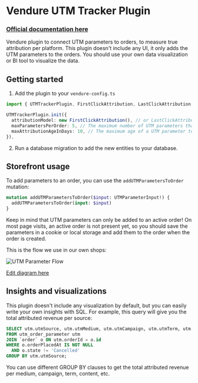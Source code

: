 # Vendure UTM Tracker Plugin

### [Official documentation here](https://pinelab-plugins.com/plugin/vendure-plugin-campaign-tracker)

Vendure plugin to connect UTM parameters to orders, to measure true attribution per platform. This plugin doesn't include any UI, it only adds the UTM parameters to the orders. You should use your own data visualization or BI tool to visualize the data.

## Getting started

1. Add the plugin to your `vendure-config.ts`

```ts
import { UTMTrackerPlugin, FirstClickAttribution, LastClickAttribution, LinearAttribution } from '@pinelab/vendure-plugin-utm-tracker';

UTMTrackerPlugin.init({
  attributionModel: new FirstClickAttribution(), // or LastClickAttribution, or LinearAttribution
  maxParametersPerOrder: 5, // The maximum number of UTM parameters that can be added to an order. If a customer adds more than this number, the oldest UTM parameters will be removed.
  maxAttributionAgeInDays: 10, // The maximum age of a UTM parameter to be attributed. If a UTM parameter is older than this number of days, it will not be attributed.
}),
```

2. Run a database migration to add the new entities to your database.

## Storefront usage

To add parameters to an order, you can use the `addUTMParametersToOrder` mutation:

```graphql
mutation addUTMParametersToOrder($input: UTMParameterInput!) {
  addUTMParametersToOrder(input: $input)
}
```

Keep in mind that UTM parameters can only be added to an active order! On most page visits, an active order is not present yet, so you should save the parameters in a cookie or local storage and add them to the order when the order is created.

This is the flow we use in our own shops:

![UTM Parameter Flow]([https://img.plantuml.biz/plantuml/png/RLBDQiCm3BxxANHhSka3j8orT8mDzWTh3piL4Ik9cMCRMsafO-y-EQDTslLYiELFtu-qI8oH-yugDcm9DkjdUCE87J55U42dhN4Dt5k_LshugsQR9AMTIOOJ16m8zePRwBdRLjW5D8sxII4AR9lGqbmfKqEnhDZi27pK0WwH4Zc-BO5RSb1yK2eLmEoTU50GJWgy0nmXvufi8YXU_F1_rLBr2TPNQ26nZo9cBk-PBxT16mdrOIYHlcGJ_384SXeSxIze2vesK_7bv3Au4Am_9mAC4G-PRYmfcy0TNRORvL62SVybYmnJgzypEnio3XHh7xi4w62or1eUcRg9905LDkvxXgvdPEFTqVRJcSJAEqRZqY178-EL351hgPvcdjR-DITTVCb0LyTvZfBuBgzullFWFBVYyS-Ch8iFQY6Nl5u_])

[Edit diagram here ](https://editor.plantuml.com/uml/RLBDQiCm3BxxANHhSka3j8orT8mDzWTh3piL4Ik9cMCRMsafO-y-EQDTslLYiELFtu-qI8oH-yugDcm9DkjdUCE87J55U42dhN4Dt5k_LshugsQR9AMTIOOJ16m8zePRwBdRLjW5D8sxII4AR9lGqbmfKqEnhDZi27pK0WwH4Zc-BO5RSb1yK2eLmEoTU50GJWgy0nmXvufi8YXU_F1_rLBr2TPNQ26nZo9cBk-PBxT16mdrOIYHlcGJ_384SXeSxIze2vesK_7bv3Au4Am_9mAC4G-PRYmfcy0TNRORvL62SVybYmnJgzypEnio3XHh7xi4w62or1eUcRg9905LDkvxXgvdPEFTqVRJcSJAEqRZqY178-EL351hgPvcdjR-DITTVCb0LyTvZfBuBgzullFWFBVYyS-Ch8iFQY6Nl5u_)

## Insights and visualizations

This plugin doesn't include any visualization by default, but you can easily write your own insights with SQL. For example, this query will give you the total attributed revenue per source:

```sql
SELECT utm.utmSource, utm.utmMedium, utm.utmCampaign, utm.utmTerm, utm.utmContent, SUM(uop.attributedRevenue) AS totalAttributedRevenue
FROM utm_order_parameter utm
JOIN `order` o ON utm.orderId = o.id
WHERE o.orderPlacedAt IS NOT NULL
  AND o.state != 'Cancelled'
GROUP BY utm.utmSource;
```

You can use different GROUP BY clauses to get the total attributed revenue per medium, campaign, term, content, etc.
